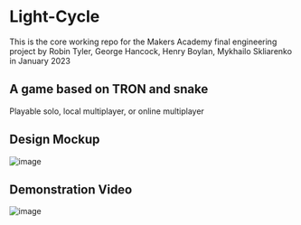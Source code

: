 # Light-Cycle

This is the core working repo for the Makers Academy final engineering project by Robin Tyler, George Hancock, Henry Boylan, Mykhailo Skliarenko in January 2023

 ## A game based on TRON and snake
 Playable solo, local multiplayer, or online multiplayer 

## Design Mockup
 ![image](https://user-images.githubusercontent.com/112484204/221963251-400a174a-446c-4aa8-8c8c-774ac1307341.png)
 
## Demonstration Video
![image](https://user-images.githubusercontent.com/112484204/221963411-5d466795-6b6d-4487-b083-55611dbffa05.png)


 

 



